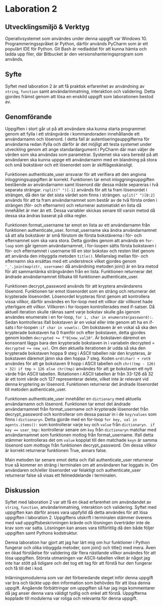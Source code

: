 # Laboration 2

## Utvecklingsmiljö & Verktyg

Operativsystemet som användes under denna uppgift var Windows 10. Programmeringsspråket är Python,
därför används PyCharm som är ett populärt IDE för Python. Git Bash är nedladdat för att kunna 
hämta och ladda upp filer, där Bitbucket är den versionshanteringsprogram som används.


## Syfte

Syftet med laboration 2 är att få praktisk erfarenhet av användning av `string`, `function` samt användarinmatning,
interaktion och validering. Detta gjordes främst genom att lösa en enskild uppgift som laborationen bestod av.


## Genomförande

Uppgiften i stort går ut på att användare ska kunna starta programmet genom att fylla i ett strängvärde i
kommandoraden innehållande ett användarnamn och lösenord. I detta fall är autentiseringsuppgifterna för användarna
redan ifylla och därför är det möjligt att testa systemet under utveckling genom att ange standardargument i 
PyCharm där man väljer de värden som ska användas som parametrar. Systemet ska vara beredd på att användaren
ska kunna uppge ett användarnamn med en blandning på stora och små bokstäver och ett lösenordet som är
skiftlägeskänsligt.

Funktionen authenticate_user ansvarar för att verifiera att den angivna inloggningsuppgiften är korrekt. Funktionen
tar emot inloggningsuppgiften bestående av användarnamn samt lösenord där dessa måste separeras i två separata
strängar. `rsplit(" ")[-1]` används för att ta fram lösenordet i strängen, då den tar det sista värdet som finns i 
strängen. `split(" ")[0:2]` används för att ta fram användarnamnet som består av de två första orden i strängen (för-
och efternamn) och returnerar automatiskt en lista då innehållet är mer än ett. Dessa variabler skickas senare till 
varsin metod då dessa ska ändras baserat på olika regler.

Funktionen format_username tar emot en lista av ett användarnamn från funktionen authenticate_user. format_username 
ska ändra användarnamnet så att alla bokstäver är små förutom de första bokstäverna i för- och efternamnet som ska 
vara stora. Detta gjordes genom att använda en `for-loop` som går igenom användarnamnet, i for-loopen sätts första 
bokstaven i för- och 
efternamnet i username till en stor bokstav och resten litet genom att använda den inbyggda metoden `title()`. 
Mellanslag mellan för- och efternamn ska ersättas med ett understreck vilket gjordes genom 
`'_'.join(map(str, username)` då användning metoden join() är en bra metod för att sammanlänka strängvärden från en 
lista. Funktionen returnerar det ändrade användarnamnet tillbaka till funktionen authenticate_user.

Funktionen decrypt_password används för att kryptera användarens lösenord. Funktionen tar emot lösenordet som en 
sträng och returnerar det krypterade lösenordet. Lösenordet krypteras först genom att kontrollera vissa villkor,
därför användes en for-loop med ett villkor där villkoret hade ytterligare ett villkor. Villkoren i for-loopen
kontrollerades med if-satser. Då aktuell iteration skulle räknas samt varje bokstav skulle gås igenom användes
enumerate i en for-loop, `for i, char in enumerate(password):`. Sedan kontrolleras ifall bokstaven 
är en vokal eller inte genom att ha en if-sats i for-loopen :`if char in vowels:`. Om bokstaven är en vokal så ska 
den krypterade bokstaven ha 0 framför och efter bokstaven, detta gjordes genom koden 
`decrypted += f"0{new_val}0"`. Är bokstaven däremot en konsonant läggs bara den krypterade bokstaven in i variabeln
decrypted = `decrypted += new_val`. Om den aktuella iterationen är udda så ska den krypterade bokstaven hoppa 9 steg
i ASCII tabellen när den krypteras, är bokstaven däremot jämn ska den hoppa 7 steg. Koden `ord(char) + rot9` användes 
för att ge bokstaven 9 hopp i ASCII tabellen och `chr((tmp - 126) + 32) if tmp > 126 else chr(tmp)` användes för att
ge bokstaven ett nytt värde från ASCII tabellen. Rotationen i ASCII tabellen är från 33-126 då 32 är ett tomt värde 
och 127 representerar delete, vilket inte är relevant vid denna kryptering av lösenord. Funktionen returnerar det 
ändrade lösenordet till metoden authenticate_user.

Funktionen authenticate_user innehåller en `dictionary` med aktuella användarnamn och lösenord. Funktionen tar emot 
det ändrade användarnamnet från format_username och krypterade lösenordet från decrypt_password och 
kontrollerar om dessa
passar in i de `key/values` som finns i `dictionaryn`. Detta gjorde med en for-loop `for key, val in agents.items():`
som kontrollerar varje `key` och `value` från `dictionaryn`. ` if key == user_tmp:` kontrollerar senare om `key` från
`dictionaryn` matchar med användarnamnet som funktionen mottog från format_username. Ifall detta stämmer kontrolleras
det om `value` kopplat till den matchade `keyn` är samma lösenord som mottogs från funktionen decrypt_password. Om 
dessa villkor är korrekt returnerar funktionen True, annars false.

Main metoden tar senare emot detta och ifall authenticate_user returnerar true så kommer en sträng i terminalen
om att användaren har loggats in. Om användaren och/eller lösenordet var felaktigt och authenticate_user returnerar 
false så visas ett felmeddelande i terminalen.


## Diskussion

Syftet med laboration 2 var att få en ökad erfarenhet om användandet av `string`, `function`, användarinmatning,
interaktion och validering. Syftet med uppgiften kan därför anses vara uppfylld då detta användes för att lösa
uppgiften i laboration 2. Uppgiftens utskrift i terminalen stämmer överens med vad uppgiftsbeskrivningen krävde
och lösningen överträder inte de krav som var satta. Lösningen kan anses vara tillförlitlig då den både följer
uppgiften samt Pythons kodstruktur.

Denna laboration har gjort att jag har lärt mig om hur funktioner i Python fungerar och olika inbyggda metoder, som 
join() och title() med mera. Även en ökad förståelse för validering där flera nästlande villkor användes för att lösa
uppgiften. Största utmaningen var ASCII-tabellen vilket är något jag inte har stött på tidigare och det tog ett tag 
för att förstå hur den fungerar och få till det i kod. 

Inlärningsmodulerna som var det förberedande steget inför denna uppgift var bra och täckte
upp den information som behövdes för att lösa denna uppgift. Angående förbättringar om uppgiften
så har jag inga kommentarer då jag anser denna vara väldigt tydlig och enkel att förstå. Uppgifterna kopplade till
modulerna var roliga och relevanta för denna uppgift.
